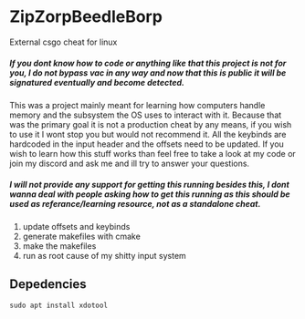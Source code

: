 # ZipZorpBeedleBorp
External csgo cheat for linux

##### If you dont know how to code or anything like that this project is not for you, I do not bypass vac in any way and now that this is public it will be signatured eventually and become detected.

This was a project mainly meant for learning how computers handle memory and the subsystem the OS uses to interact with it. Because that was the primary goal it is not a production cheat by any means, if you wish to use it I wont stop you but would not recommend it. All the keybinds are hardcoded in the input header and the offsets need to be updated. If you wish to learn how this stuff works than feel free to take a look at my code or join my discord and ask me and ill try to answer your questions.


##### I will not provide any support for getting this running besides this, I dont wanna deal with people asking how to get this running as this should be used as referance/learning resource, not as a standalone cheat.
1. update offsets and keybinds
2. generate makefiles with cmake
3. make the makefiles
4. run as root cause of my shitty input system

## Depedencies
`sudo apt install xdotool`
